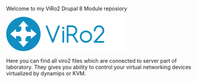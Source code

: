 Welcome to my ViRo2 Drupal 8 Module  reposiory

![Alt text](/viro.png?raw=true "Viro2 Image")

Here you can find all viro2 files which are connected to server part of laboratory. They gives you ability to control your virtual networking devices virtualized by dynamips or KVM.

